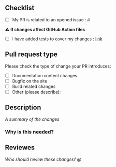 ## Checklist

- [ ] My PR is related to an opened issue : #

**⚠️ If changes affect GitHub Action files**

- [ ] I have added tests to cover my changes : [link](url)

## Pull request type
<!-- Please try to limit your pull request to one type, submit multiple pull requests if needed -->

Please check the type of change your PR introduces:

- [ ] Documentation content changes
- [ ] Bugfix on the site
- [ ] Build related changes
- [ ] Other (please describe):
      
## Description
<!-- Please include a summary of the change -->
<!-- Any details that you think are important to review this PR? -->
<!-- Are there other PRs related to this one? -->

_A summary of the changes_

### Why is this needed?


## Reviewes
_Who should review these changes?_ @

